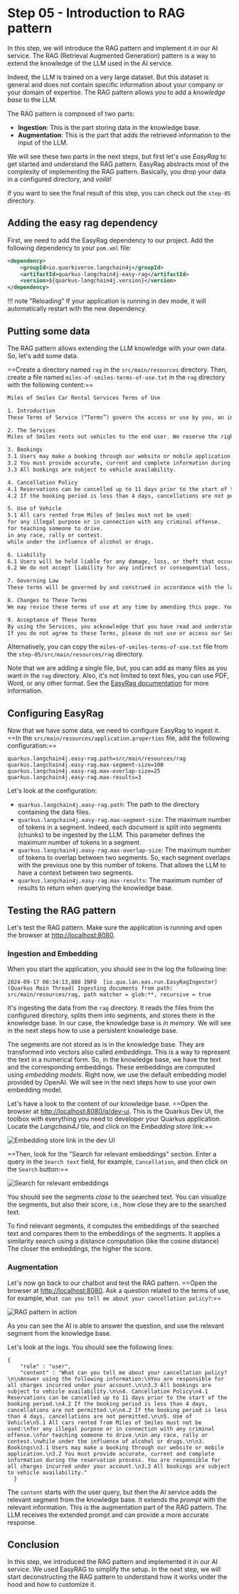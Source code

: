 # Step 05 - Introduction to RAG pattern

In this step, we will introduce the RAG pattern and implement it in our AI service.
The RAG (Retrieval Augmented Generation) pattern is a way to extend the knowledge of the LLM used in the AI service.

Indeed, the LLM is trained on a very large dataset.
But this dataset is general and does not contain specific information about your company or your domain of expertise.
The RAG pattern allows you to add a _knowledge base_ to the LLM.

The RAG pattern is composed of two parts:

- **Ingestion**: This is the part storing data in the knowledge base.
- **Augmentation**: This is the part that adds the retrieved information to the input of the LLM.

We will see these two parts in the next steps, but first let's use _EasyRag_ to get started and understand the RAG pattern.
EasyRag abstracts most of the complexity of implementing the RAG pattern.
Basically, you drop your data in a configured directory, and _voilà_!

If you want to see the final result of this step, you can check out the `step-05` directory.

## Adding the easy rag dependency

First, we need to add the EasyRag dependency to our project.
Add the following dependency to your `pom.xml` file:

```xml
<dependency>
    <groupId>io.quarkiverse.langchain4j</groupId>
    <artifactId>quarkus-langchain4j-easy-rag</artifactId>
    <version>${quarkus-langchain4j.version}</version>
</dependency>
```

!!! note "Reloading"
    If your application is running in dev mode, it will automatically restart with the new dependency.

## Putting some data 

The RAG pattern allows extending the LLM knowledge with your own data.
So, let's add some data.

==Create a directory named `rag` in the `src/main/resources` directory.
Then, create a file named `miles-of-smiles-terms-of-use.txt` in the `rag` directory with the following content:==

```txt
Miles of Smiles Car Rental Services Terms of Use

1. Introduction
These Terms of Service (“Terms”) govern the access or use by you, an individual, from within any country in the world, of applications, websites, content, products, and services (“Services”) made available by Miles of Smiles Car Rental Services, a company registered in the United States of America.

2. The Services
Miles of Smiles rents out vehicles to the end user. We reserve the right to temporarily or permanently discontinue the Services at any time and are not liable for any modification, suspension or discontinuation of the Services.

3. Bookings
3.1 Users may make a booking through our website or mobile application.
3.2 You must provide accurate, current and complete information during the reservation process. You are responsible for all charges incurred under your account.
3.3 All bookings are subject to vehicle availability.

4. Cancellation Policy
4.1 Reservations can be cancelled up to 11 days prior to the start of the booking period.
4.2 If the booking period is less than 4 days, cancellations are not permitted.

5. Use of Vehicle
5.1 All cars rented from Miles of Smiles must not be used:
for any illegal purpose or in connection with any criminal offense.
for teaching someone to drive.
in any race, rally or contest.
while under the influence of alcohol or drugs.

6. Liability
6.1 Users will be held liable for any damage, loss, or theft that occurs during the rental period.
6.2 We do not accept liability for any indirect or consequential loss, damage, or expense including but not limited to loss of profits.

7. Governing Law
These terms will be governed by and construed in accordance with the laws of the United States of America, and any disputes relating to these terms will be subject to the exclusive jurisdiction of the courts of United States.

8. Changes to These Terms
We may revise these terms of use at any time by amending this page. You are expected to check this page from time to time to take notice of any changes we made.

9. Acceptance of These Terms
By using the Services, you acknowledge that you have read and understand these Terms and agree to be bound by them.
If you do not agree to these Terms, please do not use or access our Services.
```

Alternatively, you can copy the `miles-of-smiles-terms-of-use.txt` file from the `step-05/src/main/resources/rag` directory.

Note that we are adding a single file, but, you can add as many files as you want in the `rag` directory.
Also, it's not limited to text files, you can use PDF, Word, or any other format.
See the [EasyRag documentation](https://docs.quarkiverse.io/quarkus-langchain4j/dev/easy-rag.html) for more information.

## Configuring EasyRag

Now that we have some data, we need to configure EasyRag to ingest it.
==In the `src/main/resources/application.properties` file, add the following configuration:==

```properties
quarkus.langchain4j.easy-rag.path=src/main/resources/rag
quarkus.langchain4j.easy-rag.max-segment-size=100
quarkus.langchain4j.easy-rag.max-overlap-size=25
quarkus.langchain4j.easy-rag.max-results=3
```

Let's look at the configuration:

- `quarkus.langchain4j.easy-rag.path`: The path to the directory containing the data files.
- `quarkus.langchain4j.easy-rag.max-segment-size`: The maximum number of tokens in a segment. Indeed, each document is split into segments (chunks) to be ingested by the LLM. This parameter defines the maximum number of tokens in a segment.
- `quarkus.langchain4j.easy-rag.max-overlap-size`: The maximum number of tokens to overlap between two segments. So, each segment overlaps with the previous one by this number of tokens. That allows the LLM to have a context between two segments.
- `quarkus.langchain4j.easy-rag.max-results`: The maximum number of results to return when querying the knowledge base.

## Testing the RAG pattern

Let's test the RAG pattern.
Make sure the application is running and open the browser at [http://localhost:8080](http://localhost:8080).

### Ingestion and Embedding

When you start the application, you should see in the log the following line:

```
2024-09-17 08:34:13,888 INFO  [io.qua.lan.eas.run.EasyRagIngestor] (Quarkus Main Thread) Ingesting documents from path: src/main/resources/rag, path matcher = glob:**, recursive = true
```

It's ingesting the data from the `rag` directory.
It reads the files from the configured directory, splits them into segments, and stores them in the knowledge base.
In our case, the knowledge base is _in memory_. 
We will see in the next steps how to use a persistent knowledge base.

The segments are not stored as is in the knowledge base.
They are transformed into vectors also called _embeddings_.
This is a way to represent the text in a numerical form.
So, in the knowledge base, we have the text and the corresponding embeddings.
These embeddings are computed using _embedding models_.
Right now, we use the default embedding model provided by OpenAI.
We will see in the next steps how to use your own embedding model.

Let's have a look to the content of our knowledge base.
==Open the browser at [http://localhost:8080/q/dev-ui](http://localhost:8080/q/dev-ui).
This is the Quarkus Dev UI, the toolbox with everything you need to developer your Quarkus application.
Locate the _Langchain4J_ tile, and click on the _Embedding store_ link:==

![Embedding store link in the dev UI](images/langchain4j-tile.png)

==Then, look for the "Search for relevant embeddings" section.
Enter a query in the `Search text` field, for example, `Cancellation`, and then click on the `Search` button:==

![Search for relevant embeddings](images/embedding-search.png)

You should see the segments _close_ to the searched text.
You can visualize the segments, but also their score, i.e., how close they are to the searched text.

To find relevant segments, it computes the embeddings of the searched text and compares them to the embeddings of the segments.
It applies a similarity search using a distance computation (like the cosine distance) 
The closer the embeddings, the higher the score.

### Augmentation

Let's now go back to our chatbot and test the RAG pattern.
==Open the browser at [http://localhost:8080](http://localhost:8080).
Ask a question related to the terms of use, for example, `What can you tell me about your cancellation policy?`:==

![RAG pattern in action](images/chat-easy-rag.png)

As you can see the AI is able to answer the question, and use the relevant segment from the knowledge base.

Let's look at the logs.
You should see the following lines:

```
{
    "role" : "user",
    "content" : "What can you tell me about your cancellation policy?\n\nAnswer using the following information:\nYou are responsible for all charges incurred under your account.\n\n3.3 All bookings are subject to vehicle availability.\n\n4. Cancellation Policy\n4.1 Reservations can be cancelled up to 11 days prior to the start of the booking period.\n4.2 If the booking period is less than 4 days, cancellations are not permitted.\n\n4.2 If the booking period is less than 4 days, cancellations are not permitted.\n\n5. Use of Vehicle\n5.1 All cars rented from Miles of Smiles must not be used:\nfor any illegal purpose or in connection with any criminal offense.\nfor teaching someone to drive.\nin any race, rally or contest.\nwhile under the influence of alcohol or drugs.\n\n3. Bookings\n3.1 Users may make a booking through our website or mobile application.\n3.2 You must provide accurate, current and complete information during the reservation process. You are responsible for all charges incurred under your account.\n3.3 All bookings are subject to vehicle availability."
  }
```

The `content` starts with the user query, but then the AI service adds the relevant segment from the knowledge base.
It extends the _prompt_ with the relevant information.
This is the augmentation part of the RAG pattern.
The LLM receives the extended prompt and can provide a more accurate response.

## Conclusion

In this step, we introduced the RAG pattern and implemented it in our AI service.
We used EasyRAG to simplify the setup.
In the next step, we will start deconstructing the RAG pattern to understand how it works under the hood and how to customize it.